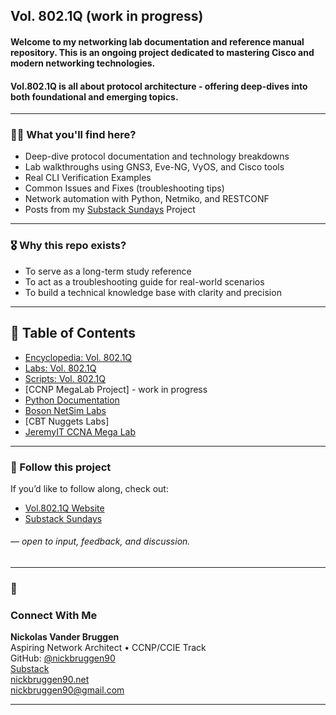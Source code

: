 ## Vol. 802.1Q (work in progress)   

#### Welcome to my networking lab documentation and reference manual repository. This is an ongoing project dedicated to mastering Cisco and modern networking technologies.
#### Vol.802.1Q is all about protocol architecture - offering deep-dives into both foundational and emerging topics.
---
### 🕵️‍♂️ What you'll find here?

- Deep-dive protocol documentation and technology breakdowns
- Lab walkthroughs using GNS3, Eve-NG, VyOS, and Cisco tools
- Real CLI Verification Examples
- Common Issues and Fixes (troubleshooting tips)
- Network automation with Python, Netmiko, and RESTCONF
- Posts from my [Substack Sundays](https://vol8021q.substack.com) Project
---
### 🎖️ Why this repo exists?
* To serve as a long-term study reference
* To act as a troubleshooting guide for real-world scenarios
* To build a technical knowledge base with clarity and precision
---
## 🔮 Table of Contents
* [Encyclopedia: Vol. 802.1Q](https://github.com/nickbruggen90/Networking-Encyclopedia-frontside)
* [Labs: Vol. 802.1Q](https://github.com/nickbruggen90/LabsVol8021Q/tree/main)
* [Scripts: Vol. 802.1Q](https://github.com/nickbruggen90/scripts)
* [CCNP MegaLab Project] - work in progress
* [Python Documentation](https://github.com/nickbruggen90/Python-Documentation/tree/main)
* [Boson NetSim Labs](https://github.com/nickbruggen90/Boson-NetSim-Labs)
* [CBT Nuggets Labs]
* [JeremyIT CCNA Mega Lab](https://github.com/nickbruggen90/Packet-Tracer-Mega-Lab)
---
### 🧭 Follow this project

If you’d like to follow along, check out:

* [Vol.802.1Q Website](https://www.nickbruggen90.net)
* [Substack Sundays](https://vol8021q.substack.com)  
 ###### — open to input, feedback, and discussion.

---
### 👋
### Connect With Me

**Nickolas Vander Bruggen**  
Aspiring Network Architect • CCNP/CCIE Track  
GitHub: [@nickbruggen90](https://github.com/nickbruggen90)  
[Substack](https://vol8021q.substack.com)  
[nickbruggen90.net](https://www.nickbruggen90.net)  
nickbruggen90@gmail.com

---
